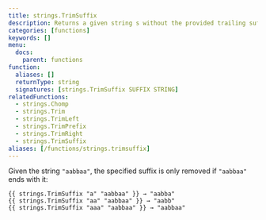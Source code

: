 ```yaml
---
title: strings.TrimSuffix
description: Returns a given string s without the provided trailing suffix string. If s doesn't end with suffix, s is returned unchanged.
categories: [functions]
keywords: []
menu:
  docs:
    parent: functions
function:
  aliases: []
  returnType: string
  signatures: [strings.TrimSuffix SUFFIX STRING]
relatedFunctions:
  - strings.Chomp
  - strings.Trim
  - strings.TrimLeft
  - strings.TrimPrefix
  - strings.TrimRight
  - strings.TrimSuffix
aliases: [/functions/strings.trimsuffix]
---
```


Given the string `"aabbaa"`, the specified suffix is only removed if `"aabbaa"` ends with it:

```go-html-template
{{ strings.TrimSuffix "a" "aabbaa" }} → "aabba"
{{ strings.TrimSuffix "aa" "aabbaa" }} → "aabb"
{{ strings.TrimSuffix "aaa" "aabbaa" }} → "aabbaa"
```

